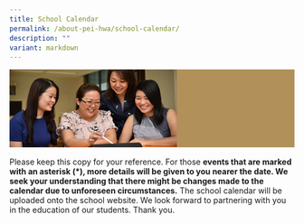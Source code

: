 ```yaml
---
title: School Calendar
permalink: /about-pei-hwa/school-calendar/
description: ""
variant: markdown
---
```

![](/images/Website%20Banners%20Subpage/948x260%20masterhead%20-%20About%20Pei%20Hwa4.jpg)

Please keep this copy for your reference. For those **events that are marked with an asterisk (\*), more details will be given to you nearer the date. We seek your understanding that there might be changes made to the calendar due to unforeseen circumstances.** The school calendar will be uploaded onto the school website. We look forward to partnering with you in the education of our students. Thank you.